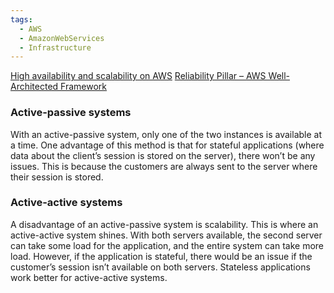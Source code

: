 ```yaml
---
tags:
  - AWS
  - AmazonWebServices
  - Infrastructure
---
```


[High availability and scalability on AWS](https://docs.aws.amazon.com/whitepapers/latest/real-time-communication-on-aws/high-availability-and-scalability-on-aws.html)
[Reliability Pillar – AWS Well-Architected Framework](https://docs.aws.amazon.com/wellarchitected/latest/reliability-pillar/welcome.html)

### Active-passive systems

With an active-passive system, only one of the two instances is available at a time. One advantage of this method is that for stateful applications (where data about the client’s session is stored on the server), there won’t be any issues. This is because the customers are always sent to the server where their session is stored.

### Active-active systems


A disadvantage of an active-passive system is scalability. This is where an active-active system shines. With both servers available, the second server can take some load for the application, and the entire system can take more load. However, if the application is stateful, there would be an issue if the customer’s session isn’t available on both servers. Stateless applications work better for active-active systems.